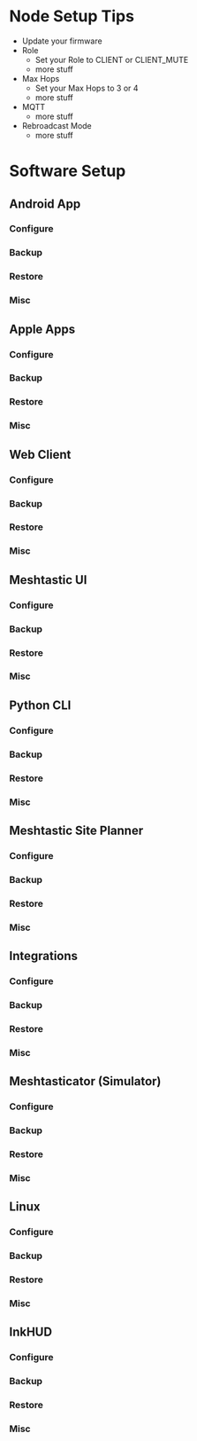# Node Setup Tips
- Update your firmware
- Role
  - Set your Role to CLIENT or CLIENT_MUTE
  - more stuff
- Max Hops
  - Set your Max Hops to 3 or 4
  - more stuff
- MQTT
  - more stuff
- Rebroadcast Mode
  - more stuff

# Software Setup

## Android App

### Configure
### Backup
### Restore
### Misc

## Apple Apps

### Configure
### Backup
### Restore
### Misc

## Web Client

### Configure
### Backup
### Restore
### Misc

## Meshtastic UI

### Configure
### Backup
### Restore
### Misc

## Python CLI

### Configure
### Backup
### Restore
### Misc

## Meshtastic Site Planner

### Configure
### Backup
### Restore
### Misc

## Integrations

### Configure
### Backup
### Restore
### Misc

## Meshtasticator (Simulator)

### Configure
### Backup
### Restore
### Misc

## Linux

### Configure
### Backup
### Restore
### Misc

## InkHUD

### Configure
### Backup
### Restore
### Misc
